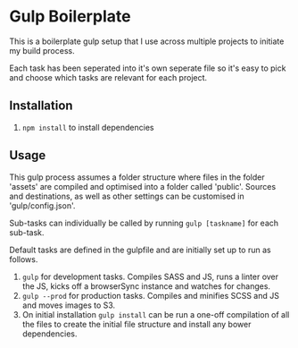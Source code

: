 # Gulp Boilerplate
This is a boilerplate gulp setup that I use across multiple projects to initiate my build process.

Each task has been seperated into it's own seperate file so it's easy to pick and choose which tasks are relevant for each project.

## Installation
1. `npm install` to install dependencies

## Usage
This gulp process assumes a folder structure where files in the folder 'assets' are compiled and optimised into a folder called 'public'. Sources and destinations, as well as other settings can be customised in 'gulp/config.json'.

Sub-tasks can individually be called by running `gulp [taskname]` for each sub-task. 

Default tasks are defined in the gulpfile and are initially set up to run as follows.

1. `gulp` for development tasks. Compiles SASS and JS, runs a linter over the JS, kicks off a browserSync instance and watches for changes.
1. `gulp --prod` for production tasks. Compiles and minifies SCSS and JS and moves images to S3.
1. On initial installation `gulp install` can be run a one-off compilation of all the files to create the initial file structure and install any bower dependencies.
